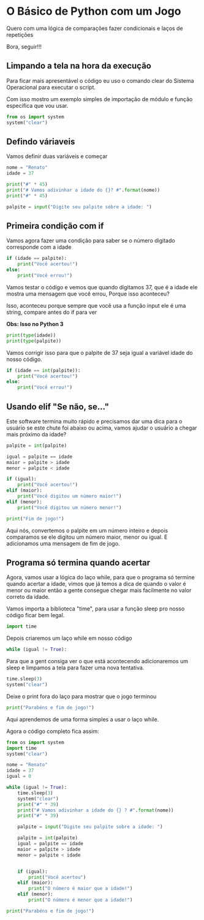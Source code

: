 # O Básico de Python com um Jogo

Quero com uma lógica de comparações fazer condicionais e laços de repetições

Bora, seguir!!!

## Limpando a tela na hora da execução

Para ficar mais apresentável o código eu uso o comando clear do Sistema Operacional para executar o script.

Com isso mostro um exemplo simples de importação de módulo e função especifica que vou usar.

```python
from os import system 
system("clear")
```

## Defindo váriaveis

Vamos definir duas variáveis e começar

```python
nome = "Renato"
idade = 37

print("#" * 45)
print("# Vamos adivinhar a idade do {}? #".format(nome))
print("#" * 45)

palpite = input("Digite seu palpite sobre a idade: ")
```

## Primeira condição com if

Vamos agora fazer uma condição para saber se o número digitado corresponde com a idade

```python
if (idade == palpite):
    print("Você acertou!")
else:
    print("Você errou!")
```

Vamos testar o código e vemos que quando digitamos 37, que é a idade ele mostra uma mensagem que você errou, Porque isso aconteceu?

Isso, aconteceu porque sempre que você usa a função input ele é uma string, compare antes do if para ver

**Obs: Isso no Python 3**

```python
print(type(idade))
print(type(palpite))
```

Vamos corrigir isso para que o palpite de 37 seja igual a variável idade do nosso código.

```python
if (idade == int(palpite)):
    print("Você acertou!")
else:
    print("Você errou!")
```

## Usando elif "Se não, se..."

Este software termina muito rápido e precisamos dar uma dica para o usuário se este chute foi abaixo ou acima, vamos ajudar o usuário a chegar mais próximo da idade?

```python
palpite = int(palpite)

igual = palpite == idade
maior = palpite > idade
menor = palpite < idade

if (igual):
    print("Você acertou!")
elif (maior):
    print("Você digitou um número maior!")
elif (menor):
    print("Você digitou um número menor!")

print("Fim de jogo!")
```

Aqui nós, convertemos o palpite em um número inteiro e depois comparamos se ele digitou um número maior, menor ou igual. E adicionamos uma mensagem de fim de jogo.

## Programa só termina quando acertar

Agora, vamos usar a lógica do laço while, para que o programa só termine quando acertar a idade, vimos que já temos a dica de quando o valor é menor ou maior então a gente consegue chegar mais facilmente no valor correto da idade.

Vamos importa a biblioteca "time", para usar a função sleep pro nosso código ficar bem legal.

```python
import time
```

Depois criaremos um laço while em nosso código

```python
while (igual != True):
```

Para que a gent consiga ver o que está acontecendo adicionaremos um sleep e limpamos a tela para fazer uma nova tentativa.

```python
time.sleep(3)
system("clear")
```

Deixe o print fora do laço para mostrar que o jogo terminou

```python
print("Parabéns e fim de jogo!")
```

Aqui aprendemos de uma forma simples a usar o laço while.

Agora o código completo fica assim:

```python
from os import system
import time
system("clear")

nome = "Renato"
idade = 37
igual = 0

while (igual != True):
    time.sleep(3)
    system("clear")    
    print("#" * 39)
    print("# Vamos adivinhar a idade do {} ? #".format(nome))
    print("#" * 39)

    palpite = input("Digite seu palpite sobre a idade: ")

    palpite = int(palpite)
    igual = palpite == idade
    maior = palpite > idade
    menor = palpite < idade


    if (igual):
        print("Você acertou")
    elif (maior):
        print("O número é maior que a idade!")
    elif (menor):
        print("O número é menor que a idade!")

print("Parabéns e fim de jogo!")
```
